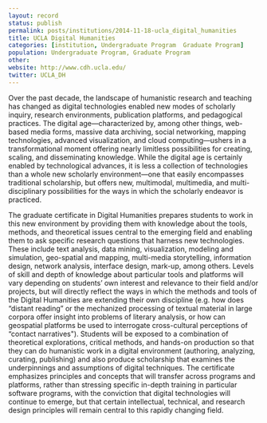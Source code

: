 ```yaml
---
layout: record
status: publish
permalink: posts/institutions/2014-11-18-ucla_digital_humanities
title: UCLA Digital Humanities
categories: [institution, Undergraduate Program  Graduate Program]
population: Undergraduate Program, Graduate Program
other: 
website: http://www.cdh.ucla.edu/
twitter: UCLA_DH
---
```


Over the past decade, the landscape of humanistic research and teaching has changed as digital technologies enabled new modes of scholarly inquiry, research environments, publication platforms, and pedagogical practices. The digital age—characterized by, among other things, web-based media forms, massive data archiving, social networking, mapping technologies, advanced visualization, and cloud computing—ushers in a transformational moment offering nearly limitless possibilities for creating, scaling, and disseminating knowledge.  While the digital age is certainly enabled by technological advances, it is less a collection of technologies than a whole new scholarly environment—one that easily encompasses traditional scholarship, but offers new, multimodal, multimedia, and multi-disciplinary possibilities for the ways in which the scholarly endeavor is practiced.

The graduate certificate in Digital Humanities prepares students to work in this new environment by providing them with knowledge about the tools, methods, and theoretical issues central to the emerging field and enabling them to ask specific research questions that harness new technologies. These include text analysis, data mining, visualization, modeling and simulation, geo-spatial and mapping, multi-media storytelling, information design, network analysis, interface design, mark-up, among others. Levels of skill and depth of knowledge about particular tools and platforms will vary depending on students’ own interest and relevance to their field and/or projects, but will directly reflect the ways in which the methods and tools of the Digital Humanities are extending their own discipline (e.g. how does “distant reading” or the mechanized processing of textual material in large corpora offer insight into problems of literary analysis, or how can geospatial platforms be used to interrogate cross-cultural perceptions of “contact narratives"). Students will be exposed to a combination of theoretical explorations, critical methods, and hands-on production so that they can do humanistic work in a digital environment (authoring, analyzing, curating, publishing) and also produce scholarship that examines the underpinnings and assumptions of digital techniques. The certificate emphasizes principles and concepts that will transfer across programs and platforms, rather than stressing specific in-depth training in particular software programs, with the conviction that digital technologies will continue to emerge, but that certain intellectual, technical, and research design principles will remain central to this rapidly changing field.
